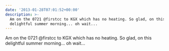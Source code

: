 ```yaml
---
date: '2013-01-28T07:01:52+00:00'
description: >-
  Am on the 0721 @firstcc to KGX which has no heating. So glad, on this
  delightful summer morning... oh wait...
---
```

Am on the 0721 @firstcc to KGX which has no heating. So glad, on this delightful summer morning... oh wait...

